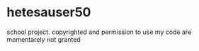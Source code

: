 # hetesauser50
school project. copyrighted and permission to use my code are momentarely not granted
